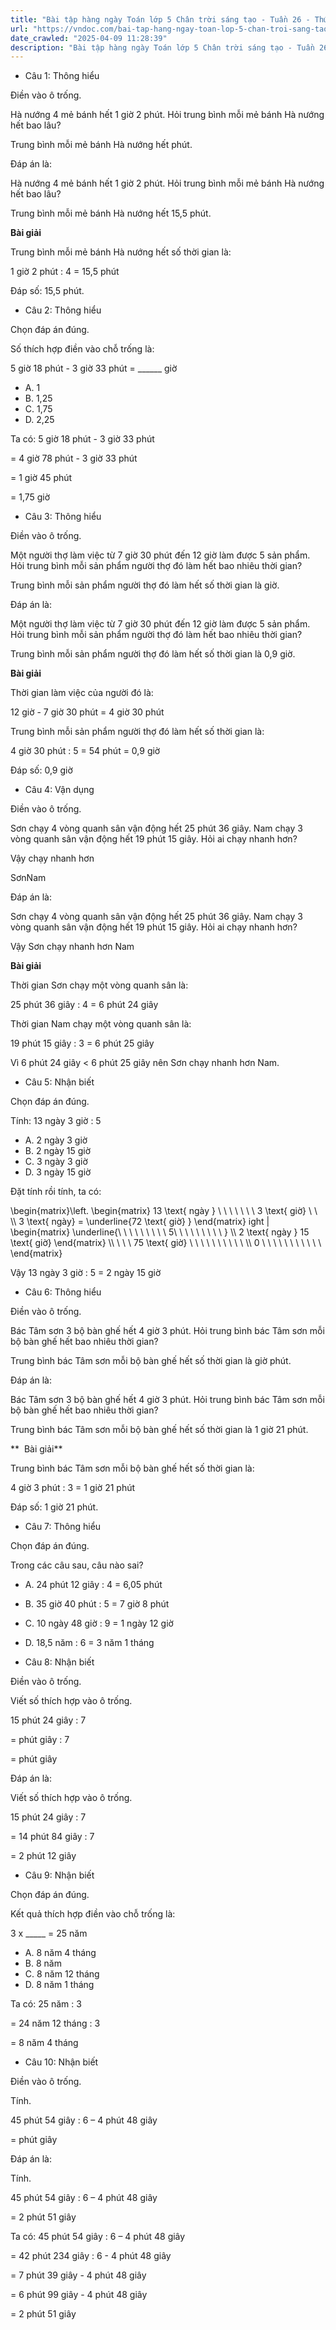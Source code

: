 ```yaml
---
title: "Bài tập hàng ngày Toán lớp 5 Chân trời sáng tạo - Tuần 26 - Thứ 6 gồm các câu hỏi tổng hợp nội dung Chia số đo thời gian được học ở Tuần 26 trong chương trình Toán lớp 5 Tập 2 Chân trời sáng tạo"
url: "https://vndoc.com/bai-tap-hang-ngay-toan-lop-5-chan-troi-sang-tao-tuan-26-thu-6-338915"
date_crawled: "2025-04-09 11:28:39"
description: "Bài tập hàng ngày Toán lớp 5 Chân trời sáng tạo - Tuần 26 - Thứ 6 gồm các câu hỏi tổng hợp nội dung Chia số đo thời gian được học ở Tuần 26 trong chương trình Toán lớp 5 Tập 2 Chân trời sáng tạo"
---
```


* Câu 1:  Thông hiểu

Điền vào ô trống.

Hà nướng 4 mẻ bánh hết 1 giờ 2 phút. Hỏi trung bình mỗi mẻ bánh Hà nướng hết bao lâu?

Trung bình mỗi mẻ bánh Hà nướng hết  phút.

Đáp án là:

Hà nướng 4 mẻ bánh hết 1 giờ 2 phút. Hỏi trung bình mỗi mẻ bánh Hà nướng hết bao lâu?

Trung bình mỗi mẻ bánh Hà nướng hết 15,5 phút.

**Bài giải**

Trung bình mỗi mẻ bánh Hà nướng hết số thời gian là:

1 giờ 2 phút : 4 = 15,5 phút

Đáp số: 15,5 phút.

* Câu 2:  Thông hiểu

Chọn đáp án đúng.

Số thích hợp điền vào chỗ trống là:

5 giờ 18 phút - 3 giờ 33 phút = ______ giờ

  * A. 1 
  * B. 1,25 
  * C. 1,75 
  * D. 2,25 



Ta có: 5 giờ 18 phút - 3 giờ 33 phút

= 4 giờ 78 phút - 3 giờ 33 phút

= 1 giờ 45 phút

= 1,75 giờ

* Câu 3:  Thông hiểu

Điền vào ô trống.

Một người thợ làm việc từ 7 giờ 30 phút đến 12 giờ làm được 5 sản phẩm. Hỏi trung bình mỗi sản phẩm người thợ đó làm hết bao nhiêu thời gian?

Trung bình mỗi sản phẩm người thợ đó làm hết số thời gian là  giờ.

Đáp án là:

Một người thợ làm việc từ 7 giờ 30 phút đến 12 giờ làm được 5 sản phẩm. Hỏi trung bình mỗi sản phẩm người thợ đó làm hết bao nhiêu thời gian?

Trung bình mỗi sản phẩm người thợ đó làm hết số thời gian là 0,9 giờ.

**Bài giải**

Thời gian làm việc của người đó là:

12 giờ - 7 giờ 30 phút = 4 giờ 30 phút

Trung bình mỗi sản phẩm người thợ đó làm hết số thời gian là:

4 giờ 30 phút : 5 = 54 phút = 0,9 giờ

Đáp số: 0,9 giờ

* Câu 4:  Vận dụng

Điền vào ô trống.

Sơn chạy 4 vòng quanh sân vận động hết 25 phút 36 giây. Nam chạy 3 vòng quanh sân vận động hết 19 phút 15 giây. Hỏi ai chạy nhanh hơn?

Vậy  chạy nhanh hơn 

SơnNam

Đáp án là:

Sơn chạy 4 vòng quanh sân vận động hết 25 phút 36 giây. Nam chạy 3 vòng quanh sân vận động hết 19 phút 15 giây. Hỏi ai chạy nhanh hơn?

Vậy Sơn chạy nhanh hơn Nam

**Bài giải**

Thời gian Sơn chạy một vòng quanh sân là:

25 phút 36 giây : 4 = 6 phút 24 giây

Thời gian Nam chạy một vòng quanh sân là:

19 phút 15 giây : 3 = 6 phút 25 giây

Vì 6 phút 24 giây < 6 phút 25 giây nên Sơn chạy nhanh hơn Nam.

* Câu 5:  Nhận biết

Chọn đáp án đúng.

Tính: 13 ngày 3 giờ : 5

  * A. 2 ngày 3 giờ 
  * B. 2 ngày 15 giờ 
  * C. 3 ngày 3 giờ 
  * D. 3 ngày 15 giờ 



Đặt tính rồi tính, ta có:

\\begin{matrix}\\left.  \\begin{matrix} 13 \\text{ ngày } \\ \\ \\ \\ \\ \\ \\  3 \\text{ giờ} \\ \\  \\\\ 3 \\text{ ngày} = \\underline{72 \\text{ giờ} } \\end{matrix}    ight | \\begin{matrix}  \\underline{\\ \\ \\ \\ \\ \\ \\ \\ \\ 5\\ \\ \\ \\ \\ \\ \\ \\ \\  } \\\\ 2 \\text{ ngày } 15 \\text{ giờ} \\end{matrix} \\\\ \\ \\ \\ 75 \\text{ giờ} \\  \\ \\ \\ \\  \\  \\ \\ \\ \\ \\\\ 0 \\ \\ \\ \\ \\ \\ \\ \\  \\ \\ \\  \\end{matrix}

Vậy 13 ngày 3 giờ : 5 = 2 ngày 15 giờ

* Câu 6:  Thông hiểu

Điền vào ô trống.

Bác Tâm sơn 3 bộ bàn ghế hết 4 giờ 3 phút. Hỏi trung bình bác Tâm sơn mỗi bộ bàn ghế hết bao nhiêu thời gian?

Trung bình bác Tâm sơn mỗi bộ bàn ghế hết số thời gian là  giờ  phút.

Đáp án là:

Bác Tâm sơn 3 bộ bàn ghế hết 4 giờ 3 phút. Hỏi trung bình bác Tâm sơn mỗi bộ bàn ghế hết bao nhiêu thời gian?

Trung bình bác Tâm sơn mỗi bộ bàn ghế hết số thời gian là 1 giờ 21 phút.

**  Bài giải**

Trung bình bác Tâm sơn mỗi bộ bàn ghế hết số thời gian là:

4 giờ 3 phút : 3 = 1 giờ 21 phút

Đáp số: 1 giờ 21 phút.

* Câu 7:  Thông hiểu

Chọn đáp án đúng.

Trong các câu sau, câu nào sai?

  * A. 24 phút 12 giây : 4 = 6,05 phút 
  * B. 35 giờ 40 phút : 5 = 7 giờ 8 phút 
  * C. 10 ngày 48 giờ : 9 = 1 ngày 12 giờ 
  * D. 18,5 năm : 6 = 3 năm 1 tháng 



* Câu 8:  Nhận biết

Điền vào ô trống.

Viết số thích hợp vào ô trống.

15 phút 24 giây : 7

=  phút  giây : 7

=  phút  giây

Đáp án là:

Viết số thích hợp vào ô trống.

15 phút 24 giây : 7

= 14 phút 84 giây : 7

= 2 phút 12 giây

* Câu 9:  Nhận biết

Chọn đáp án đúng.

Kết quả thích hợp điền vào chỗ trống là:

3 x _____ = 25 năm

  * A. 8 năm 4 tháng 
  * B. 8 năm 
  * C. 8 năm 12 tháng 
  * D. 8 năm 1 tháng 



Ta có: 25 năm : 3

= 24 năm 12 tháng : 3

= 8 năm 4 tháng

* Câu 10:  Nhận biết

Điền vào ô trống.

Tính.

45 phút 54 giây : 6 – 4 phút 48 giây

=  phút  giây

Đáp án là:

Tính.

45 phút 54 giây : 6 – 4 phút 48 giây

= 2 phút 51 giây

Ta có: 45 phút 54 giây : 6 – 4 phút 48 giây

= 42 phút 234 giây : 6 - 4 phút 48 giây

= 7 phút 39 giây - 4 phút 48 giây

= 6 phút 99 giây - 4 phút 48 giây

= 2 phút 51 giây
